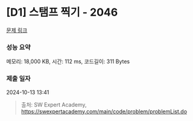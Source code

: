 # [D1] 스탬프 찍기 - 2046 

[문제 링크](https://swexpertacademy.com/main/code/problem/problemDetail.do?contestProbId=AV5QKdT6AyYDFAUq) 

### 성능 요약

메모리: 18,000 KB, 시간: 112 ms, 코드길이: 311 Bytes

### 제출 일자

2024-10-13 13:41



> 출처: SW Expert Academy, https://swexpertacademy.com/main/code/problem/problemList.do